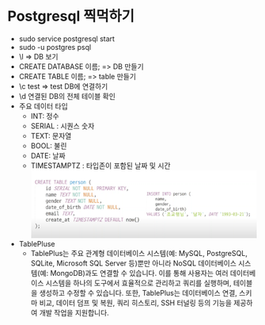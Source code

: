 # Postgresql 찍먹하기
- sudo service postgresql start
- sudo -u postgres psql
- \l => DB 보기
- CREATE DATABASE 이름; => DB 만들기
- CREATE TABLE 이름; => table 만들기
- \c test => test DB에 연결하기
- \d 연결된 DB의 전체 테이블 확인
- 주요 데이터 타입
  - INT: 정수
  - SERIAL : 시퀀스 숫자
  - TEXT: 문자열
  - BOOL: 불린
  - DATE: 날짜
  - TIMESTAMPTZ : 타입존이 포함된 날짜 및 시간
![Alt text](image.png)
- TablePluse 
  - TablePlus는 주요 관계형 데이터베이스 시스템(예: MySQL, PostgreSQL, SQLite, Microsoft SQL Server 등)뿐만 아니라 NoSQL 데이터베이스 시스템(예: MongoDB)과도 연결할 수 있습니다. 이를 통해 사용자는 여러 데이터베이스 시스템을 하나의 도구에서 효율적으로 관리하고 쿼리를 실행하며, 테이블을 생성하고 수정할 수 있습니다. 또한, TablePlus는 데이터베이스 연결, 스키마 비교, 데이터 덤프 및 복원, 쿼리 히스토리, SSH 터널링 등의 기능을 제공하여 개발 작업을 지원합니다.
